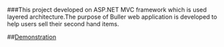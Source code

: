 
###This project developed on ASP.NET MVC framework which is used layered architecture.The purpose of Buller web application is developed to help users sell their second hand items.

##[Demonstration](http://buller.somee.com/)
